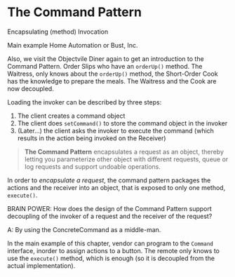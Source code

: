 # The Command Pattern

Encapsulating (method) Invocation

Main example Home Automation or Bust, Inc.

Also, we visit the Objectvile Diner again to get an introduction to the Command Pattern.
Order Slips who have an `orderUp()` method.
The Waitress, only knows about the `orderUp()` method, the Short-Order Cook has the knowledge to prepare the meals.
The Waitress and the Cook are now decoupled.

Loading the invoker can be described by three steps:

1. The client creates a command object
2. The client does `setCommand()` to store the command object in the invoker
3.  (Later...) the client asks the invoker to execute the command (which results in the action being invoked on the Receiver)

> **The Command Pattern** encapsulates a request as an object, thereby letting you parameterize other object with different requests, queue or log requests and support undoable operations.

In order to *encapsulate a request*, the command pattern packages the actions and the receiver into an object, that is exposed to only one method, `execute()`.

BRAIN POWER: How does the design of the Command Pattern support decoupling of the invoker of a request and the receiver of the request?

A: By using the ConcreteCommand as a middle-man.

In the main example of this chapter, vendor can program to the `Command` interface, inorder to assign actions to a button.
The remote only knows to use the `execute()` method, which is enough (so it is decoupled from the actual implementation).
